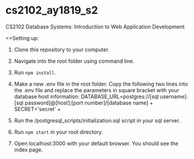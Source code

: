 # cs2102_ay1819_s2
CS2102 Database Systems: Introduction to Web Application Development

==Setting up:

1. Clone this repository to your computer.

2. Navigate into the root folder using command line.

3. Run `npm install`.

4. Make a new .env file in the root folder. Copy the following two lines into the .env file and replace the parameters in square bracket with your database host information:
    DATABASE_URL=postgres://[sql username]:[sql password]@[host]:[port number]/[database name] +
    SECRET='secret' +

5. Run the /postgresql_scripts/initialization.sql script in your sql server.

6. Run `npm start` in your root directory. 

7. Open localhost:3000 with your default browser. You should see the index page.
